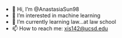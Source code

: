 - 👋 Hi, I’m @AnastasiaSun98
- 👀 I’m interested in machine learning 
- 🌱 I’m currently learning law...at law school
- 📫 How to reach me: xis142@ucsd.edu

<!---
AnastasiaSun98/AnastasiaSun98 is a ✨ special ✨ repository because its `README.md` (this file) appears on your GitHub profile.
You can click the Preview link to take a look at your changes.
--->

